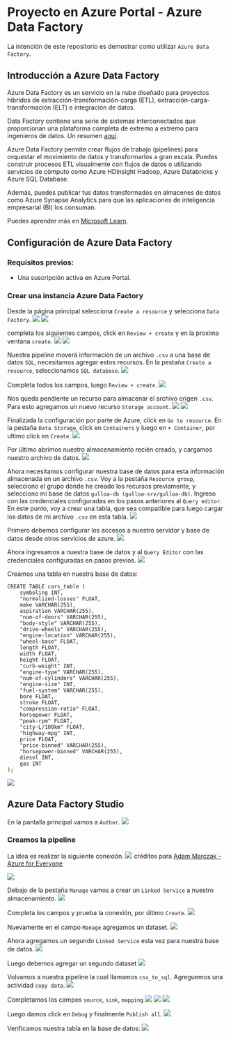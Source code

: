 # Proyecto en Azure Portal - Azure Data Factory
La intención de este repositorio es demostrar como utilizar `Azure Data Factory`.

## Introducción a Azure Data Factory
Azure Data Factory es un servicio en la nube diseñado para proyectos híbridos de extracción-transformación-carga (ETL), extracción-carga-transformación (ELT) e integración de datos.

Data Factory contiene una serie de sistemas interconectados que proporcionan una plataforma completa de extremo a extremo para ingenieros de datos. Un resumen [aquí](https://learn.microsoft.com/en-us/azure/data-factory/media/introduction/data-factory-visual-guide.png).

Azure Data Factory permite crear flujos de trabajo (pipelines) para orquestar el movimiento de datos y transformarlos a gran escala. Puedes construir procesos ETL visualmente con flujos de datos o utilizando servicios de cómputo como Azure HDInsight Hadoop, Azure Databricks y Azure SQL Database.

Además, puedes publicar tus datos transformados en almacenes de datos como Azure Synapse Analytics para que las aplicaciones de inteligencia empresarial (BI) los consuman.

Puedes aprender más en [Microsoft Learn](https://learn.microsoft.com/en-us/azure/data-factory/introduction).

## Configuración de Azure Data Factory
### Requisitos previos:
- Una suscripción activa en Azure Portal.
### Crear una instancia Azure Data Factory
Desde la página principal selecciona `Create a resource` y selecciona `Data Factory`.
![](img/1_create_resource.png)
![](img/2_datafactory.png)

completa los siguientes campos, click en `Review + create` y en la proxima ventana `create`.
![](img/3_create_adf.png)
![](img/3_deployment_complete.png)

Nuestra pipeline moverá información de un archivo `.csv` a una base de datos `SQL`, necesitamos agregar estos recursos.
En la pestaña `Create a resource`, seleccionamos `SQL database`.
![](img/4_database.png)

Completa todos los campos, luego `Review + create`.
![](img/5_sql_review.png)

Nos queda pendiente un recurso para almacenar el archivo origen `.csv`. Para esto agregamos un nuevo recurso `Storage account`.
![](img/6_storage.png)
![](img/7_fill_this.png)

Finalizada la configuración por parte de Azure, click en `Go to resource`. En la pestaña `Data Storage`, click en `Containers` y luego en `+ Container`, por ultimo click en `Create`.
![](img/8_container.png)

Por último abrimos nuestro almacenamiento recién creado, y cargamos nuestro archivo de datos.
![](img/9_input_storgae.png)

Ahora necesitamos configurar nuestra base de datos para esta información almacenada en un archivo `.csv`. Voy a la pestaña `Resource group`, selecciono el grupo donde he creado los recursos previamente, y selecciono mi base de datos `gulloa-db (gulloa-srv/gulloa-db)`. Ingreso con las credenciales configuradas en los pasos anteriores al `Query editor`. En este punto, voy a crear una tabla, que sea compatible para luego cargar los datos de mi archivo `.csv` en esta tabla.
![](img/10_resource_g.png)

Primero debemos configurar los accesos a nuestro servidor y base de datos desde otros servicios de azure.
![](img/11_networking.png)

Ahora ingresamos a nuestra base de datos y al `Query Editor` con las credenciales configuradas en pasos previos.
![](img/12_login.png)

Creamos una tabla en nuestra base de datos:
```
CREATE TABLE cars_table (
    symboling INT,
    "normalized-losses" FLOAT,
    make VARCHAR(255),
    aspiration VARCHAR(255),
    "num-of-doors" VARCHAR(255),
    "body-style" VARCHAR(255),
    "drive-wheels" VARCHAR(255),
    "engine-location" VARCHAR(255),
    "wheel-base" FLOAT,
    length FLOAT,
    width FLOAT,
    height FLOAT,
    "curb-weight" INT,
    "engine-type" VARCHAR(255),
    "num-of-cylinders" VARCHAR(255),
    "engine-size" INT,
    "fuel-system" VARCHAR(255),
    bore FLOAT,
    stroke FLOAT,
    "compression-ratio" FLOAT,
    horsepower FLOAT,
    "peak-rpm" FLOAT,
    "city-L/100km" FLOAT,
    "highway-mpg" INT,
    price FLOAT,
    "price-binned" VARCHAR(255),
    "horsepower-binned" VARCHAR(255),
    diesel INT,
    gas INT
);
```
![](img/13_create_table.png)

## Azure Data Factory Studio
En la pantalla principal vamos a `Author`.
![](img/14_adf_studio.png)

### Creamos la pipeline

La idea es realizar la siguiente conexión.
![](img/26_pipeline_description.png)
créditos para [Adam Marczak - Azure for Everyone](https://www.youtube.com/@AdamMarczakYT)

![](img/15_pipeline_creation.png)

Debajo de la pestaña `Manage` vamos a crear un `Linked Service` a nuestro almacenamiento.
![](img/16_1st_linkedservice.png)

Completa los campos y prueba la conexión, por último `Create`.
![](img/17_campos.png)

Nuevamente en el campo `Manage` agregamos un dataset.
![](img/18_dataset.png)

Ahora agregamos un segundo `Linked Service` esta vez para nuestra base de datos.
![](img/19_2nd_linkedservice.png)

Luego debemos agregar un segundo dataset
![](img/20_dataset.png)

Volvamos a nuestra pipeline la cual llamamos `csv_to_sql`. Agreguemos una actividad `copy data`.
![](img/21_activity.png)

Completamos los campos `source`, `sink`, `mapping`
![](img/22_source.png)
![](img/23_sink.png)
![](img/23_schemas.png)

Luego damos click en `Debug` y finalmente `Publish all`.
![](img/24_debug.png)

Verificamos nuestra tabla en la base de datos:
![](img/25_run_query.png)
